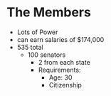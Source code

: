 # The Members
- Lots of Power
- can earn salaries of $174,000
- 535 total
	- 100 senators
		- 2 from each state
		- Requirements:
			- Age: 30
			- Citizenship